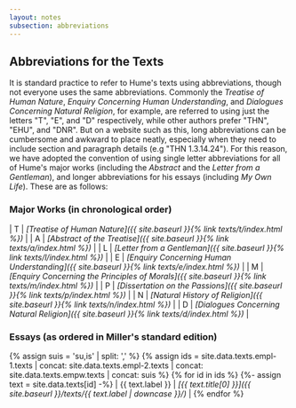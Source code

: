 ```yaml
---
layout: notes
subsection: abbreviations
---
```

## Abbreviations for the Texts

It is standard practice to refer to Hume's texts using abbreviations, though not everyone uses the same abbreviations. Commonly the *Treatise of Human Nature*, *Enquiry Concerning Human Understanding*, and *Dialogues Concerning Natural Religion*, for example, are referred to using just the letters "T", "E", and "D" respectively, while other authors prefer "THN", "EHU", and "DNR". But on a website such as this, long abbreviations can be cumbersome and awkward to place neatly, especially when they need to include section and paragraph details (e.g "THN 1.3.14.24"). For this reason, we have adopted the convention of using single letter abbreviations for all of Hume's major works (including the *Abstract* and the *Letter from a Gentleman*), and longer abbreviations for his essays (including *My Own Life*). These are as follows:

### Major Works (in chronological order)

| T | _[Treatise of Human Nature]({{ site.baseurl }}{% link texts/t/index.html %})_                    |
| A | _[Abstract of the Treatise]({{ site.baseurl }}{% link texts/a/index.html %})_                    |
| L | _[Letter from a Gentleman]({{ site.baseurl }}{% link texts/l/index.html %})_                     |
| E | _[Enquiry Concerning Human Understanding]({{ site.baseurl }}{% link texts/e/index.html %})_      |
| M | _[Enquiry Concerning the Principles of Morals]({{ site.baseurl }}{% link texts/m/index.html %})_ |
| P | _[Dissertation on the Passions]({{ site.baseurl }}{% link texts/p/index.html %})_                |
| N | _[Natural History of Religion]({{ site.baseurl }}{% link texts/n/index.html %})_                 |
| D | _[Dialogues Concerning Natural Religion]({{ site.baseurl }}{% link texts/d/index.html %})_       |

### Essays (as ordered in Miller's standard edition)

{% assign suis = 'su,is' | split: ',' %}
{% assign ids = site.data.texts.empl-1.texts | concat: site.data.texts.empl-2.texts | concat: site.data.texts.empw.texts | concat: suis %}
{% for id in ids %}
{%- assign text = site.data.texts[id] -%}
| {{ text.label }} | _[{{ text.title[0] }}]({{ site.baseurl }}/texts/{{ text.label | downcase }}/)_ |
{% endfor %}
